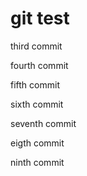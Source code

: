 # git test

third commit

fourth commit

fifth commit

sixth commit

seventh commit

eigth commit

ninth commit